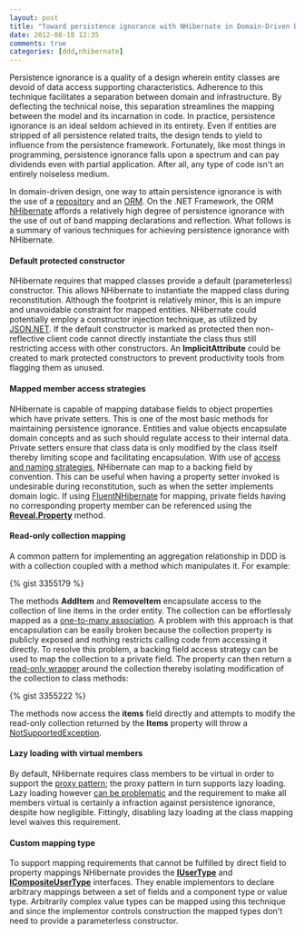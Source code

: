 ```yaml
---
layout: post
title: "Toward persistence ignorance with NHibernate in Domain-Driven Design (DDD)"
date: 2012-08-10 12:35
comments: true
categories: [ddd,nhibernate]
---
```

Persistence ignorance is a quality of a design wherein entity classes are devoid of data access supporting characteristics. Adherence to this technique facilitates a separation between domain and infrastructure. By deflecting the technical noise, this separation streamlines the mapping between the model and its incarnation in code. In practice, persistence ignorance is an ideal seldom achieved in its entirety. Even if entities are stripped of all persistence related traits, the design tends to yield to influence from the persistence framework. Fortunately, like most things in programming, persistence ignorance falls upon a spectrum and can pay dividends even with partial application. After all, any type of code isn't an entirely noiseless medium.

In domain-driven design, one way to attain persistence ignorance is with the use of a [repository](http://devlicio.us/blogs/casey/archive/2009/02/20/ddd-the-repository-pattern.aspx) and an [ORM](http://en.wikipedia.org/wiki/Object-relational_mapping). On the .NET Framework, the ORM [NHibernate](http://en.wikipedia.org/wiki/NHibernate) affords a relatively high degree of persistence ignorance with the use of out of band mapping declarations and reflection. What follows is a summary of various techniques for achieving persistence ignorance with NHibernate.

#### Default protected constructor

NHibernate requires that mapped classes provide a default (parameterless) constructor. This allows NHibernate to instantiate the mapped class during reconstitution. Although the footprint is relatively minor, this is an impure and unavoidable constraint for mapped entities. NHibernate could potentially employ a constructor injection technique, as utilized by [JSON.NET](http://james.newtonking.com/projects/json-net.aspx). If the default constructor is marked as protected then non-reflective client code cannot directly instantiate the class thus still restricting access with other constructors. An **ImplicitAttribute** could be created to mark protected constructors to prevent productivity tools from flagging them as unused.

#### Mapped member access strategies

NHibernate is capable of mapping database fields to object properties which have private setters. This is one of the most basic methods for maintaining persistence ignorance. Entities and value objects encapsulate domain concepts and as such should regulate access to their internal data. Private setters ensure that class data is only modified by the class itself thereby limiting scope and facilitating encapsulation. With use of [access and naming strategies](http://www.nhforge.org/doc/nh/en/#mapping-declaration-property), NHibernate can map to a backing field by convention. This can be useful when having a property setter invoked is undesirable during reconstitution, such as when the setter implements domain logic. If using [FluentNHibernate](http://www.fluentnhibernate.org/) for mapping, private fields having no corresponding property member can be referenced using the [**Reveal.Property<TEntity>**](https://github.com/jagregory/fluent-nhibernate/wiki/Mapping-private-properties) method.

#### Read-only collection mapping

A common pattern for implementing an aggregation relationship in DDD is with a collection coupled with a method which manipulates it. For example:

{% gist 3355179 %}

The methods **AddItem** and **RemoveItem** encapsulate access to the collection of line items in the order entity. The collection can be effortlessly mapped as a [one-to-many association](http://www.nhforge.org/doc/nh/en/#collections-onetomany). A problem with this approach is that encapsulation can be easily broken because the collection property is publicly exposed and nothing restricts calling code from accessing it directly. To resolve this problem, a backing field access strategy can be used to map the collection to a private field. The property can then return a [read-only wrapper](http://msdn.microsoft.com/en-us/library/ms132474.aspx) around the collection thereby isolating modification of the collection to class methods:

{% gist 3355222 %}

The methods now access the **items** field directly and attempts to modify the read-only collection returned by the **Items** property will throw a [NotSupportedException](http://msdn.microsoft.com/en-us/library/system.notsupportedexception.aspx).

#### Lazy loading with virtual members

By default, NHibernate requires class members to be virtual in order to support the [proxy pattern](http://en.wikipedia.org/wiki/Proxy_pattern); the proxy pattern in turn supports lazy loading. Lazy loading however [can be problematic](http://gorodinski.com/blog/2012/06/16/orm-lazy-loading-pitfalls/) and the requirement to make all members virtual is certainly a infraction against persistence ignorance, despite how negligible. Fittingly, disabling lazy loading at the class mapping level waives this requirement.

#### Custom mapping type

To support mapping requirements that cannot be fulfilled by direct field to property mappings NHibernate provides the [**IUserType**](http://www.martinwilley.com/net/code/nhibernate/usertype.html) and [**ICompositeUserType**](http://geekswithblogs.net/opiesblog/archive/2006/08/05/87218.aspx) interfaces. They enable implementors to declare arbitrary mappings between a set of fields and a component type or value type. Arbitrarily complex value types can be mapped using this technique and since the implementor controls construction the mapped types don't need to provide a parameterless constructor.

 






